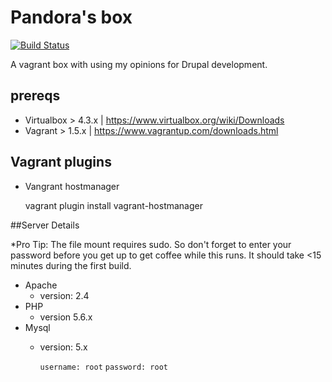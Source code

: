 # Pandora's box
[![Build Status](https://travis-ci.org/aczietlow/Pandoras-Box.svg)](https://travis-ci.org/aczietlow/Pandoras-Box)

A vagrant box with using my opinions for Drupal development.

## prereqs

* Virtualbox > 4.3.x | https://www.virtualbox.org/wiki/Downloads
* Vagrant > 1.5.x | https://www.vagrantup.com/downloads.html

## Vagrant plugins

* Vangrant hostmanager

    vagrant plugin install vagrant-hostmanager

##Server Details

*Pro Tip: The file mount requires sudo. So don't forget to enter your password before you get up to get coffee while this runs. It should take <15 minutes during the first build.

* Apache
  * version: 2.4
* PHP
  * version 5.6.x
* Mysql
   * version: 5.x
   
        `username: root`
        `password: root`
